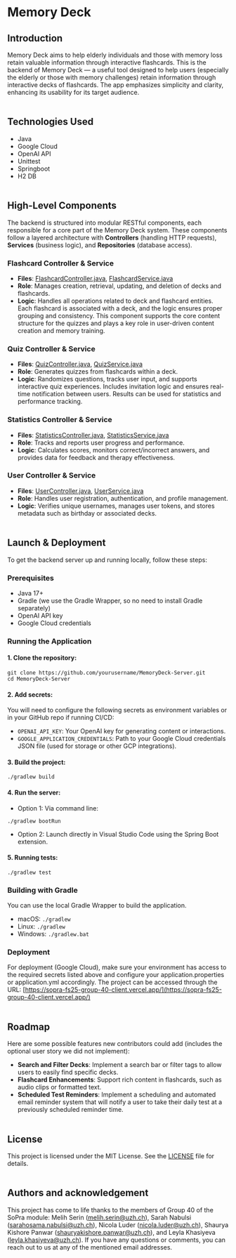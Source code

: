 # Memory Deck

## Introduction

Memory Deck aims to help elderly individuals and those with memory loss retain valuable information through interactive flashcards. This is the backend of Memory Deck — a useful tool designed to help users (especially the elderly or those with memory challenges) retain information through interactive decks of flashcards. The app emphasizes simplicity and clarity, enhancing its usability for its target audience.
<br><br>
## Technologies Used

- Java
- Google Cloud
- OpenAI API
- Unittest
- Springboot
- H2 DB
<br><br>
## High-Level Components

The backend is structured into modular RESTful components, each responsible for a core part of the Memory Deck system. These components follow a layered architecture with **Controllers** (handling HTTP requests), **Services** (business logic), and **Repositories** (database access).

### Flashcard Controller & Service
- **Files**: [FlashcardController.java](https://github.com/KlrShaK/MemoryDeck-Server/blob/main/src/main/java/ch/uzh/ifi/hase/soprafs24/controller/FlashcardController.java), [FlashcardService.java](https://github.com/KlrShaK/MemoryDeck-Server/blob/main/src/main/java/ch/uzh/ifi/hase/soprafs24/service/FlashcardService.java)
- **Role**: Manages creation, retrieval, updating, and deletion of decks and flashcards.
- **Logic**: Handles all operations related to deck and flashcard entities. Each flashcard is associated with a deck, and the logic ensures proper grouping and consistency. This component supports the core content structure for the quizzes and plays a key role in user-driven content creation and memory training.

### Quiz Controller & Service
- **Files**: [QuizController.java](https://github.com/KlrShaK/MemoryDeck-Server/blob/main/src/main/java/ch/uzh/ifi/hase/soprafs24/controller/QuizController.java), [QuizService.java](https://github.com/KlrShaK/MemoryDeck-Server/blob/main/src/main/java/ch/uzh/ifi/hase/soprafs24/service/QuizService.java)
- **Role**: Generates quizzes from flashcards within a deck.
- **Logic**: Randomizes questions, tracks user input, and supports interactive quiz experiences. Includes invitation logic and ensures real-time notification between users. Results can be used for statistics and performance tracking.

### Statistics Controller & Service
- **Files**: [StatisticsController.java](https://github.com/KlrShaK/MemoryDeck-Server/blob/main/src/main/java/ch/uzh/ifi/hase/soprafs24/controller/StatisticsController.java), [StatisticsService.java](https://github.com/KlrShaK/MemoryDeck-Server/blob/main/src/main/java/ch/uzh/ifi/hase/soprafs24/service/StatisticsService.java)
- **Role**: Tracks and reports user progress and performance.
- **Logic**: Calculates scores, monitors correct/incorrect answers, and provides data for feedback and therapy effectiveness.

### User Controller & Service
- **Files**: [UserController.java](https://github.com/KlrShaK/MemoryDeck-Server/blob/main/src/main/java/ch/uzh/ifi/hase/soprafs24/controller/UserController.java), [UserService.java](https://github.com/KlrShaK/MemoryDeck-Server/blob/main/src/main/java/ch/uzh/ifi/hase/soprafs24/service/UserService.java)
- **Role**: Handles user registration, authentication, and profile management.
- **Logic**: Verifies unique usernames, manages user tokens, and stores metadata such as birthday or associated decks.
<br><br>
## Launch & Deployment

To get the backend server up and running locally, follow these steps:

### Prerequisites

- Java 17+
- Gradle (we use the Gradle Wrapper, so no need to install Gradle separately)
- OpenAI API key
- Google Cloud credentials

### Running the Application

#### 1. Clone the repository:

```
git clone https://github.com/yourusername/MemoryDeck-Server.git
cd MemoryDeck-Server
```

#### 2. Add secrets:

You will need to configure the following secrets as environment variables or in your GitHub repo if running CI/CD:
- ```OPENAI_API_KEY```: Your OpenAI key for generating content or interactions.
- ```GOOGLE_APPLICATION_CREDENTIALS```: Path to your Google Cloud credentials JSON file (used for storage or other GCP integrations).

#### 3. Build the project:

```
./gradlew build
```

#### 4. Run the server:

- Option 1: Via command line:
```
./gradlew bootRun
```
- Option 2: Launch directly in Visual Studio Code using the Spring Boot extension.

#### 5. Running tests:
```
./gradlew test
```

### Building with Gradle
You can use the local Gradle Wrapper to build the application.
-   macOS: `./gradlew`
-   Linux: `./gradlew`
-   Windows: `./gradlew.bat`

### Deployment
For deployment (Google Cloud), make sure your environment has access to the required secrets listed above and configure your application.properties or application.yml accordingly. The project can be accessed through the URL: [https://sopra-fs25-group-40-client.vercel.app/](https://sopra-fs25-group-40-client.vercel.app/)
<br><br>

## Roadmap

Here are some possible features new contributors could add (includes the optional user story we did not implement):
- **Search and Filter Decks**: Implement a search bar or filter tags to allow users to easily find specific decks.
- **Flashcard Enhancements**: Support rich content in flashcards, such as audio clips or formatted text.
- **Scheduled Test Reminders**: Implement a scheduling and automated email reminder system that will notify a user to take their daily test at a previously scheduled reminder time.
<br><br>
## License
This project is licensed under the MIT License. See the [LICENSE](https://choosealicense.com/licenses/mit/) file for details.
<br><br>
## Authors and acknowledgement

This project has come to life thanks to the members of Group 40 of the SoPra module: Melih Serin (melih.serin@uzh.ch), Sarah Nabulsi (sarahosama.nabulsi@uzh.ch), Nicola Luder (nicola.luder@uzh.ch), Shaurya Kishore Panwar (shauryakishore.panwar@uzh.ch), and Leyla Khasiyeva (leyla.khasiyeva@uzh.ch). If you have any questions or comments, you can reach out to us at any of the mentioned email addresses.

<br><br>
